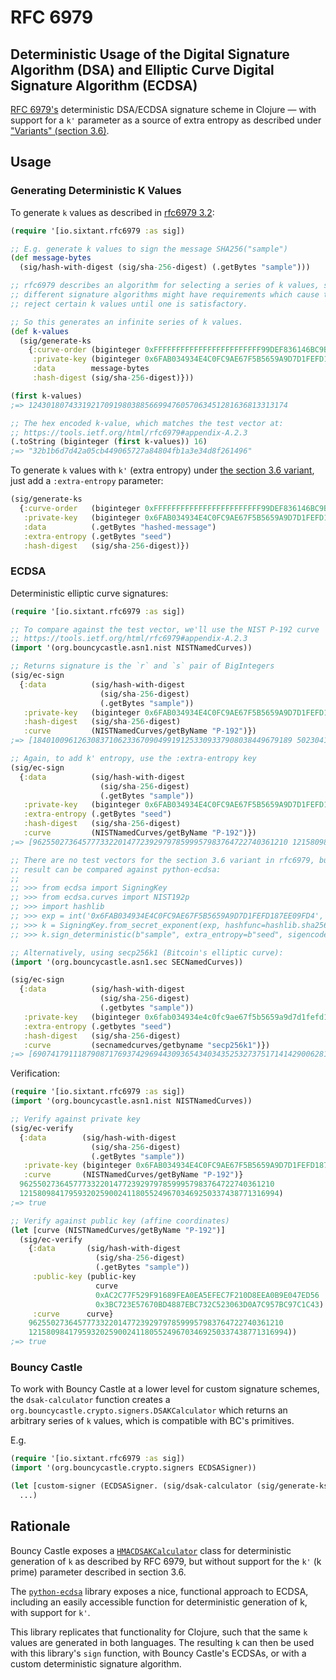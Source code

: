 # RFC 6979
## Deterministic Usage of the Digital Signature Algorithm (DSA) and Elliptic Curve Digital Signature Algorithm (ECDSA)


[RFC 6979's](https://tools.ietf.org/html/rfc6979) deterministic DSA/ECDSA 
signature scheme in Clojure — with support for a `k'` parameter as a source of 
extra entropy as described under ["Variants" (section 3.6)](https://tools.ietf.org/html/rfc6979#section-3.6).

## Usage

### Generating Deterministic K Values

To generate `k` values as described in [rfc6979 3.2](https://tools.ietf.org/html/rfc6979#section-3.2):
```clojure
(require '[io.sixtant.rfc6979 :as sig])

;; E.g. generate k values to sign the message SHA256("sample")
(def message-bytes
  (sig/hash-with-digest (sig/sha-256-digest) (.getBytes "sample")))

;; rfc6979 describes an algorithm for selecting a series of k values, since
;; different signature algorithms might have requirements which cause them to
;; reject certain k values until one is satisfactory.

;; So this generates an infinite series of k values.
(def k-values
  (sig/generate-ks
    {:curve-order (biginteger 0xFFFFFFFFFFFFFFFFFFFFFFFF99DEF836146BC9B1B4D22831)
     :private-key (biginteger 0x6FAB034934E4C0FC9AE67F5B5659A9D7D1FEFD187EE09FD4)
     :data        message-bytes
     :hash-digest (sig/sha-256-digest)}))

(first k-values)
;=> 1243018074331921709198038856699476057063451281636813313174

;; The hex encoded k-value, which matches the test vector at:
;; https://tools.ietf.org/html/rfc6979#appendix-A.2.3
(.toString (biginteger (first k-values)) 16)
;=> "32b1b6d7d42a05cb449065727a84804fb1a3e34d8f261496"
```

To generate `k` values with `k'` (extra entropy) under [the section 3.6 variant](https://tools.ietf.org/html/rfc6979#section-3.6),
just add a `:extra-entropy` parameter:
```clojure 
(sig/generate-ks
  {:curve-order   (biginteger 0xFFFFFFFFFFFFFFFFFFFFFFFF99DEF836146BC9B1B4D22831)
   :private-key   (biginteger 0x6FAB034934E4C0FC9AE67F5B5659A9D7D1FEFD187EE09FD4)
   :data          (.getBytes "hashed-message")
   :extra-entropy (.getBytes "seed")
   :hash-digest   (sig/sha-256-digest)})
```

### ECDSA

Deterministic elliptic curve signatures:

```clojure
(require '[io.sixtant.rfc6979 :as sig])

;; To compare against the test vector, we'll use the NIST P-192 curve
;; https://tools.ietf.org/html/rfc6979#appendix-A.2.3
(import '(org.bouncycastle.asn1.nist NISTNamedCurves))

;; Returns signature is the `r` and `s` pair of BigIntegers
(sig/ec-sign
  {:data          (sig/hash-with-digest
                    (sig/sha-256-digest)
                    (.getBytes "sample"))
   :private-key   (biginteger 0x6FAB034934E4C0FC9AE67F5B5659A9D7D1FEFD187EE09FD4)
   :hash-digest   (sig/sha-256-digest)
   :curve         (NISTNamedCurves/getByName "P-192")})
;=> [1840100961263083710623367090499191253309337908038449679189 5023041631781708045212851554060961543112660311254607862661]

;; Again, to add k' entropy, use the :extra-entropy key
(sig/ec-sign
  {:data          (sig/hash-with-digest
                    (sig/sha-256-digest)
                    (.getBytes "sample"))
   :private-key   (biginteger 0x6FAB034934E4C0FC9AE67F5B5659A9D7D1FEFD187EE09FD4)
   :extra-entropy (.getBytes "seed")
   :hash-digest   (sig/sha-256-digest)
   :curve         (NISTNamedCurves/getByName "P-192")})
;=> [962550273645777332201477239297978599957983764722740361210 1215809841795932025900241180552496703469250337438771316994]

;; There are no test vectors for the section 3.6 variant in rfc6979, but the
;; result can be compared against python-ecdsa:
;;
;; >>> from ecdsa import SigningKey
;; >>> from ecdsa.curves import NIST192p
;; >>> import hashlib
;; >>> exp = int('0x6FAB034934E4C0FC9AE67F5B5659A9D7D1FEFD187EE09FD4', 16)
;; >>> k = SigningKey.from_secret_exponent(exp, hashfunc=hashlib.sha256, curve=NIST192p)
;; >>> k.sign_deterministic(b"sample", extra_entropy=b"seed", sigencode=lambda r, s, o: [r, s])

;; Alternatively, using secp256k1 (Bitcoin's elliptic curve):
(import '(org.bouncycastle.asn1.sec SECNamedCurves))

(sig/ec-sign
  {:data          (sig/hash-with-digest
                    (sig/sha-256-digest)
                    (.getbytes "sample"))
   :private-key   (biginteger 0x6fab034934e4c0fc9ae67f5b5659a9d7d1fefd187ee09fd4)
   :extra-entropy (.getbytes "seed")
   :hash-digest   (sig/sha-256-digest)
   :curve         (secnamedcurves/getbyname "secp256k1")})
;=> [69074179111879087176937429694430936543403435253273751714142900628115392158333 19728962829314034319645060574950784725465669219458722957246117220361954573201]
```

Verification:
```clojure
(require '[io.sixtant.rfc6979 :as sig])
(import '(org.bouncycastle.asn1.nist NISTNamedCurves))

;; Verify against private key
(sig/ec-verify
  {:data        (sig/hash-with-digest
                  (sig/sha-256-digest)
                  (.getBytes "sample"))
   :private-key (biginteger 0x6FAB034934E4C0FC9AE67F5B5659A9D7D1FEFD187EE09FD4)
   :curve       (NISTNamedCurves/getByName "P-192")}
  962550273645777332201477239297978599957983764722740361210
  1215809841795932025900241180552496703469250337438771316994)
;=> true

;; Verify against public key (affine coordinates)
(let [curve (NISTNamedCurves/getByName "P-192")]
  (sig/ec-verify
    {:data       (sig/hash-with-digest
                   (sig/sha-256-digest)
                   (.getBytes "sample"))
     :public-key (public-key
                   curve
                   0xAC2C77F529F91689FEA0EA5EFEC7F210D8EEA0B9E047ED56
                   0x3BC723E57670BD4887EBC732C523063D0A7C957BC97C1C43)
     :curve      curve}
    962550273645777332201477239297978599957983764722740361210
    1215809841795932025900241180552496703469250337438771316994))
;=> true
```


### Bouncy Castle

To work with Bouncy Castle at a lower level for custom signature schemes, the
`dsak-calculator` function creates a `org.bouncycastle.crypto.signers.DSAKCalculator`
which returns an arbitrary series of `k` values, which is compatible with BC's 
primitives.

E.g.
```clojure 
(require '[io.sixtant.rfc6979 :as sig])
(import '(org.bouncycastle.crypto.signers ECDSASigner))

(let [custom-signer (ECDSASigner. (sig/dsak-calculator (sig/generate-ks {...})))]
  ...)
```

## Rationale 

Bouncy Castle exposes a [`HMACDSAKCalculator`](https://github.com/bcgit/bc-java/blob/bc3b92f1f0e78b82e2584c5fb4b226a13e7f8b3b/core/src/main/java/org/bouncycastle/crypto/signers/HMacDSAKCalculator.java#L15)
class for deterministic generation of `k` as described by RFC 6979, but without
support for the `k'` (k prime) parameter described in section 3.6.

The [`python-ecdsa`](https://github.com/ecdsa/python-ecdsa) library exposes a 
nice, functional approach to ECDSA, including an easily accessible function for
deterministic generation of k, with support for `k'`. 

This library replicates that functionality for Clojure, such that the same `k`
values are generated in both languages. The resulting `k` can then be used with
this library's `sign` function, with Bouncy Castle's ECDSAs, or with a custom 
deterministic signature algorithm.
